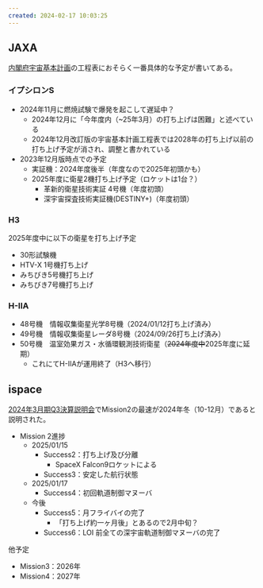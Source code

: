 ```yaml
---
created: 2024-02-17 10:03:25
---
```


## JAXA

[内閣府宇宙基本計画](https://www8.cao.go.jp/space/plan/keikaku.html)の工程表におそらく一番具体的な予定が書いてある。

### イプシロンS

- 2024年11月に燃焼試験で爆発を起こして遅延中？
  - 2024年12月に「今年度内（~25年3月）の打ち上げは困難」と述べている
  - 2024年12月改訂版の宇宙基本計画工程表では2028年の打ち上げ以前の打ち上げ予定が消され、調整と書かれている
- 2023年12月版時点での予定
  - 実証機：2024年度後半（年度なので2025年初頭かも）
  - 2025年度に衛星2機打ち上げ予定（ロケットは1台？）
    - ⾰新的衛星技術実証 4号機（年度初頭）
    - 深宇宙探査技術実証機(DESTINY+)（年度初頭）

### H3

2025年度中に以下の衛星を打ち上げ予定

- 30形試験機
- HTV-X 1号機打ち上げ
- みちびき5号機打ち上げ
- みちびき7号機打ち上げ

### H-IIA

- 48号機　情報収集衛星光学8号機（2024/01/12打ち上げ済み）
- 49号機　情報収集衛星レーダ8号機（2024/09/26打ち上げ済み）
- 50号機　温室効果ガス・⽔循環観測技術衛星（~~2024年度中~~2025年度に延期）
  - これにてH-IIAが運用終了（H3へ移行）

## ispace

[2024年3月期Q3決算説明会](https://youtu.be/LemTghDhmcw?si=rdrr55AN-9fTewHI&t=613)でMission2の最速が2024年冬（10-12月）であると説明された。

- Mission 2進捗
  - 2025/01/15
    - Success2：打ち上げ及び分離
      - SpaceX Falcon9ロケットによる
    - Success3：安定した航行状態
  - 2025/01/17
    - Success4：初回軌道制御マヌーバ
  - 今後
    - Success5：月フライバイの完了
      - 「打ち上げ約一ヶ月後」とあるので2月中旬？
    - Success6：LOI 前全ての深宇宙軌道制御マヌーバの完了

他予定

- Mission3：2026年
- Mission4：2027年
